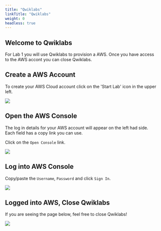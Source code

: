 ```yaml
---
title: "Qwiklabs"
linkTitle: "Qwiklabs"
weight: 0
headless: true
---
```


## Welcome to Qwiklabs
For Lab 1 you will use Qwiklabs to provision a AWS.  Once you have access to the AWS accont you can close Qwiklabs.

## Create a AWS Account

To create your AWS Cloud account click on the 'Start Lab' icon in the upper left.

![](https://fortinetcloudcse.github.io/FortiDevOps/01cloud101/img/qwiklabs-start-lab.png)

## Open the AWS Console
The log in details for your AWS account will appear on the left had side.  Each field has a copy link you can use.

Click on the `Open Console` link.

![](https://fortinetcloudcse.github.io/FortiDevOps/01cloud101/img/qwiklabs-lab-details.png)

## Log into AWS Console
Copy/paste the `Username`, `Password` and click `Sign In`.

![](https://fortinetcloudcse.github.io/FortiDevOps/01cloud101/img/aws-login.png)

## Logged into AWS, Close Qwiklabs
If you are seeing the page below, feel free to close Qwiklabs!

![](https://fortinetcloudcse.github.io/FortiDevOps/01cloud101/img/aws-account-logged-in.png)
